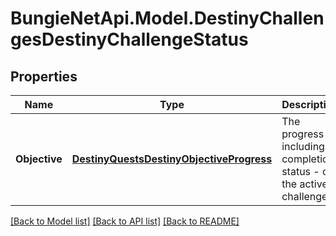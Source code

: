 
# BungieNetApi.Model.DestinyChallengesDestinyChallengeStatus

## Properties

Name | Type | Description | Notes
------------ | ------------- | ------------- | -------------
**Objective** | [**DestinyQuestsDestinyObjectiveProgress**](DestinyQuestsDestinyObjectiveProgress.md) | The progress - including completion status - of the active challenge. | [optional] 

[[Back to Model list]](../README.md#documentation-for-models)
[[Back to API list]](../README.md#documentation-for-api-endpoints)
[[Back to README]](../README.md)

